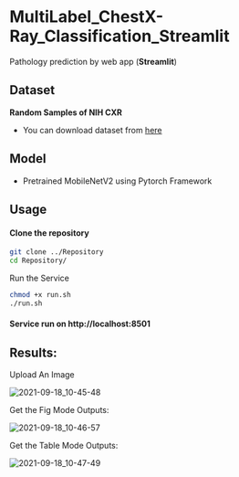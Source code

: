 # MultiLabel_ChestX-Ray_Classification_Streamlit
Pathology prediction by web app (**Streamlit**)

## Dataset

**Random Samples of NIH CXR**
* You can download dataset from [here](https://www.kaggle.com/nih-chest-xrays/sample)

## Model

* Pretrained MobileNetV2 using Pytorch Framework

## Usage

#### Clone the repository

```bash
git clone ../Repository
cd Repository/
```

Run the Service

```bash
chmod +x run.sh
./run.sh
```

#### Service run on http://localhost:8501

## Results:

Upload An Image

![2021-09-18_10-45-48](https://user-images.githubusercontent.com/81680367/133878543-8514186a-3d46-4596-88a3-d1e0ec3f40e1.png)

Get the Fig Mode Outputs:

![2021-09-18_10-46-57](https://user-images.githubusercontent.com/81680367/133878552-3b3509e5-8a14-42bd-9d00-2dcf376b64b1.png)

Get the Table Mode Outputs:

![2021-09-18_10-47-49](https://user-images.githubusercontent.com/81680367/133878559-a8703935-8314-4c25-829b-7ff0b072095c.png)